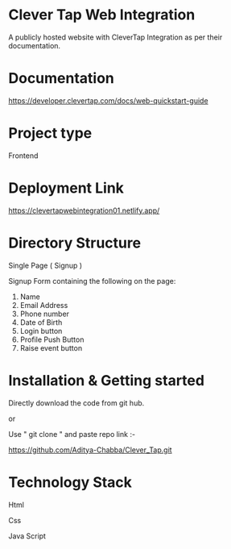 # Clever Tap Web Integration

A publicly hosted website with CleverTap Integration as per their documentation.

# Documentation
https://developer.clevertap.com/docs/web-quickstart-guide

# Project type
Frontend

# Deployment Link
https://clevertapwebintegration01.netlify.app/

# Directory Structure
Single Page ( Signup )

Signup Form containing the following on the page:
1. Name
2. Email Address
3. Phone number
4. Date of Birth
4. Login button
5. Profile Push Button
6. Raise event button

# Installation & Getting started
Directly download the code from git hub.

or

Use " git clone " and paste repo link :- 

https://github.com/Aditya-Chabba/Clever_Tap.git

# Technology Stack

Html

Css

Java Script
